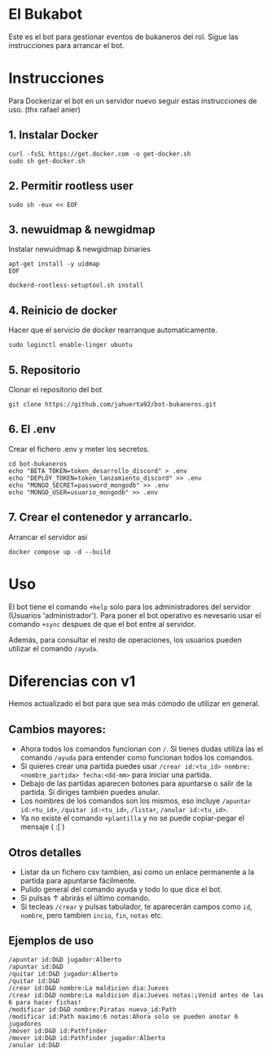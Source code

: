 # El Bukabot 

Este es el bot para gestionar eventos de bukaneros del rol. Sigue las instrucciones para arrancar el bot.

# Instrucciones 
Para Dockerizar el bot en un servidor nuevo seguir estas instrucciones de uso. (thx rafael anier)

## 1. Instalar Docker
```
curl -fsSL https://get.docker.com -o get-docker.sh
sudo sh get-docker.sh
```

## 2. Permitir rootless user
```
sudo sh -eux << EOF
```

## 3. newuidmap & newgidmap
Instalar newuidmap & newgidmap binaries
```
apt-get install -y uidmap
EOF

dockerd-rootless-setuptool.sh install
```

## 4. Reinicio de docker
Hacer que el servicio de docker rearranque automaticamente.
```
sudo loginctl enable-linger ubuntu
```

## 5. Repositorio
Clonar el repositorio del bot
```
git clone https://github.com/jahuerta92/bot-bukaneros.git
```

## 6. El .env
Crear el fichero .env y meter los secretos.
```
cd bot-bukaneros
echo "BETA_TOKEN=token_desarrollo_discord" > .env
echo "DEPLOY_TOKEN=token_lanzamiento_discord" >> .env
echo "MONGO_SECRET=password_mongodb" >> .env
echo "MONGO_USER=usuario_mongodb" >> .env
```

## 7. Crear el contenedor y arrancarlo.
Arrancar el servidor así
```
docker compose up -d --build
```

# Uso
El bot tiene el comando `+help` solo para los administradores del servidor (Usuarios 'administrador'). Para poner el bot operativo es nevesario usar el comando `+sync` despues de que el bot entre al servidor.

Además, para consultar el resto de operaciones, los usuarios pueden utilizar el comando `/ayuda`.

# Diferencias con v1
Hemos actualizado el bot para que sea más cómodo de utilizar en general.

## Cambios mayores:
- Ahora todos los comandos funcionan con `/`. Si tienes dudas utiliza las el comando `/ayuda` para entender como funcionan todos los comandos.
- Si quieres crear una partida puedes usar `/crear id:<tu_id> nombre:<nombre_partida> fecha:<dd-mm>` para iniciar una partida.
- Debajo de las partidas aparecen botones para apuntarse o salir de la partida. Si diriges también puedes anular.
- Los nombres de los comandos son los mismos, eso incluye `/apuntar id:<tu_id>`, `/quitar id:<tu_id>`, `/listar`, `/anular id:<tu_id>`.
- Ya no existe el comando `+plantilla` y no se puede copiar-pegar el mensaje ( :[ )

## Otros detalles
- Listar da un fichero csv tambien, asi como un enlace permanente a la partida para apuntarse fácilmente.
- Pulido general del comando ayuda y todo lo que dice el bot.
- Si pulsas ↑ abrirás el último comando.
- Si tecleas `/crear` y pulsas tabulador, te aparecerán campos como `id`, `nombre`, pero tambien `incio`, `fin`, `notas` etc.

## Ejemplos de uso
```
/apuntar id:D&D jugador:Alberto
/apuntar id:D&D
/quitar id:D&D jugador:Alberto 
/quitar id:D&D
/crear id:D&D nombre:La maldicion dia:Jueves
/crear id:D&D nombre:La maldicion dia:Jueves notas:¡Venid antes de las 6 para hacer fichas!
/modificar id:D&D nombre:Piratas nueva_id:Path
/modificar id:Path maximo:6 notas:Ahora solo se pueden anotar 6 jugadores
/mover id:D&D id:Pathfinder
/mover id:D&D id:Pathfinder jugador:Alberto
/anular id:D&D
```